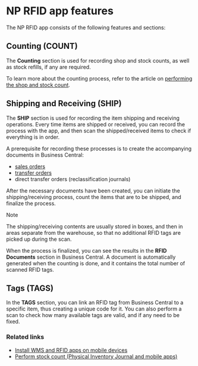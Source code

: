 # NP RFID app features

The NP RFID app consists of the following features and sections:

## Counting (COUNT)

The **Counting** section is used for recording shop and stock counts, as well as stock refills, if any are required. 

To learn more about the counting process, refer to the article on [performing the shop and stock count](../howto/stock_count_rfid.md).

## Shipping and Receiving (SHIP)

The **SHIP** section is used for recording the item shipping and receiving operations. Every time items are shipped or received, you can record the process with the app, and then scan the shipped/received items to check if everything is in order. 

A prerequisite for recording these processes is to create the accompanying documents in Business Central:

- [sales orders](https://learn.microsoft.com/en-us/dynamics365/business-central/sales-how-sell-products)
- [transfer orders](https://learn.microsoft.com/en-us/dynamics365/business-central/inventory-how-transfer-between-locations)
- direct transfer orders (reclassification journals)

After the necessary documents have been created, you can initiate the shipping/receiving process, count the items that are to be shipped, and finalize the process. 

 > [!Note]
 > The shipping/receiving contents are usually stored in boxes, and then in areas separate from the warehouse, so that no additional RFID tags are picked up during the scan.

When the process is finalized, you can see the results in the **RFID Documents** section in Business Central. A document is automatically generated when the counting is done, and it contains the total number of scanned RFID tags. 

## Tags (TAGS)

In the **TAGS** section, you can link an RFID tag from Business Central to a specific item, thus creating a unique code for it. You can also perform a scan to check how many available tags are valid, and if any need to be fixed. 

### Related links

- [Install WMS and RFID apps on mobile devices](../howto/install-mobile-apps.md)
- [Perform stock count (Physical Inventory Journal and mobile apps)](../howto/perform_stock_count.md)